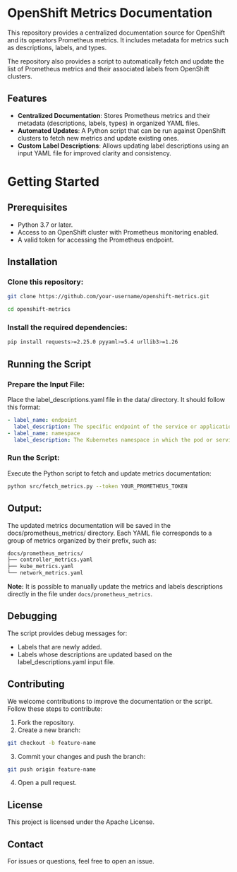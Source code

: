 # OpenShift Metrics Documentation

This repository provides a centralized documentation source for OpenShift and its operators Prometheus metrics.
It includes metadata for metrics such as descriptions, labels, and types.

The repository also provides a script to automatically fetch and update the list of Prometheus metrics and their associated labels from OpenShift clusters.

## Features

- **Centralized Documentation**: Stores Prometheus metrics and their metadata (descriptions, labels, types) in organized YAML files.
- **Automated Updates**: A Python script that can be run against OpenShift clusters to fetch new metrics and update existing ones.
- **Custom Label Descriptions**: Allows updating label descriptions using an input YAML file for improved clarity and consistency.

# Getting Started

## Prerequisites

- Python 3.7 or later.
- Access to an OpenShift cluster with Prometheus monitoring enabled.
- A valid token for accessing the Prometheus endpoint.

## Installation

### Clone this repository:

```bash
git clone https://github.com/your-username/openshift-metrics.git
```
```bash
cd openshift-metrics
```

### Install the required dependencies:

```bash
pip install requests>=2.25.0 pyyaml>=5.4 urllib3>=1.26
```
## Running the Script

### Prepare the Input File:
Place the label_descriptions.yaml file in the data/ directory. It should follow this format:

```yaml
- label_name: endpoint
  label_description: The specific endpoint of the service or application being monitored.
- label_name: namespace
  label_description: The Kubernetes namespace in which the pod or service resides.
```

### Run the Script:

Execute the Python script to fetch and update metrics documentation:

```bash
python src/fetch_metrics.py --token YOUR_PROMETHEUS_TOKEN
```

## Output:

The updated metrics documentation will be saved in the docs/prometheus_metrics/ directory. Each YAML file corresponds to a group of metrics organized by their prefix, such as:

```bash
docs/prometheus_metrics/
├── controller_metrics.yaml
├── kube_metrics.yaml
└── network_metrics.yaml
```

**Note:** It is possible to manually update the metrics and labels descriptions directly in the file under `docs/prometheus_metrics`.

## Debugging
The script provides debug messages for:

- Labels that are newly added.
- Labels whose descriptions are updated based on the label_descriptions.yaml input file.

## Contributing
We welcome contributions to improve the documentation or the script. Follow these steps to contribute:

1. Fork the repository.
2. Create a new branch:

```bash
git checkout -b feature-name
```

3. Commit your changes and push the branch:

```bash
git push origin feature-name
```

4. Open a pull request.

## License
This project is licensed under the Apache License.

## Contact
For issues or questions, feel free to open an issue.
